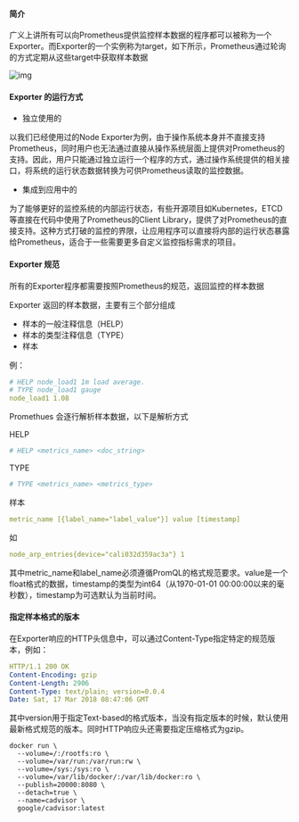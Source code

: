 #### 简介

广义上讲所有可以向Prometheus提供监控样本数据的程序都可以被称为一个Exporter。而Exporter的一个实例称为target，如下所示，Prometheus通过轮询的方式定期从这些target中获取样本数据

![img](../images/assets%2F-LBdoxo9EmQ0bJP2BuUi%2F-LVT4hCAm7HWaP8rOjeF%2F-LPSBoeAqGV2mX0ZVbLf%2Fprometheus-exporter.png)



#### Exporter 的运行方式

- 独立使用的

以我们已经使用过的Node Exporter为例，由于操作系统本身并不直接支持Prometheus，同时用户也无法通过直接从操作系统层面上提供对Prometheus的支持。因此，用户只能通过独立运行一个程序的方式，通过操作系统提供的相关接口，将系统的运行状态数据转换为可供Prometheus读取的监控数据。

- 集成到应用中的

为了能够更好的监控系统的内部运行状态，有些开源项目如Kubernetes，ETCD等直接在代码中使用了Prometheus的Client Library，提供了对Prometheus的直接支持。这种方式打破的监控的界限，让应用程序可以直接将内部的运行状态暴露给Prometheus，适合于一些需要更多自定义监控指标需求的项目。

#### Exporter 规范

所有的Exporter程序都需要按照Prometheus的规范，返回监控的样本数据

Exporter 返回的样本数据，主要有三个部分组成

- 样本的一般注释信息（HELP）
- 样本的类型注释信息（TYPE）
- 样本

例：

```yaml
# HELP node_load1 1m load average.
# TYPE node_load1 gauge
node_load1 1.08
```

Promethues 会逐行解析样本数据，以下是解析方式

HELP

```yaml
# HELP <metrics_name> <doc_string>
```

TYPE

```yaml
# TYPE <metrics_name> <metrics_type>
```

样本

```yaml
metric_name [{label_name="label_value"}] value [timestamp]
```

如

```yaml
node_arp_entries{device="cali032d359ac3a"} 1
```

其中metric_name和label_name必须遵循PromQL的格式规范要求。value是一个float格式的数据，timestamp的类型为int64（从1970-01-01 00:00:00以来的毫秒数），timestamp为可选默认为当前时间。

#### 指定样本格式的版本

在Exporter响应的HTTP头信息中，可以通过Content-Type指定特定的规范版本，例如：

```yaml
HTTP/1.1 200 OK
Content-Encoding: gzip
Content-Length: 2906
Content-Type: text/plain; version=0.0.4
Date: Sat, 17 Mar 2018 08:47:06 GMT
```

其中version用于指定Text-based的格式版本，当没有指定版本的时候，默认使用最新格式规范的版本。同时HTTP响应头还需要指定压缩格式为gzip。

```
docker run \
  --volume=/:/rootfs:ro \
  --volume=/var/run:/var/run:rw \
  --volume=/sys:/sys:ro \
  --volume=/var/lib/docker/:/var/lib/docker:ro \
  --publish=20000:8080 \
  --detach=true \
  --name=cadvisor \
  google/cadvisor:latest
```
